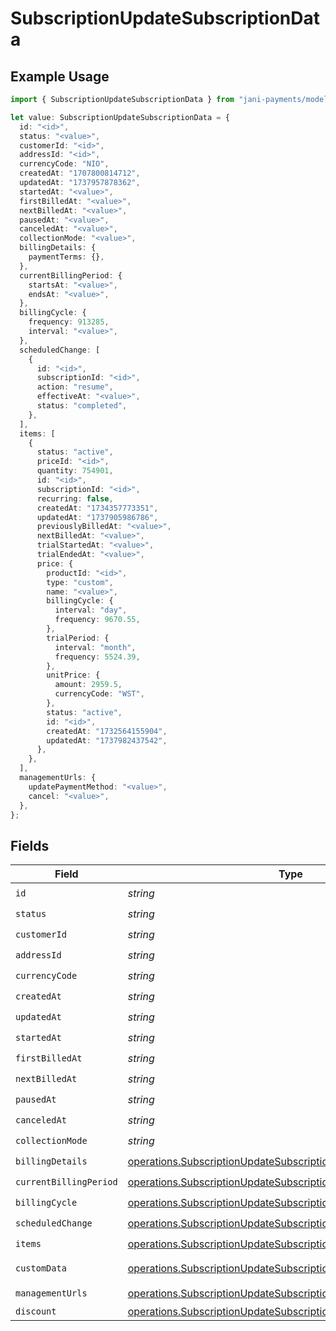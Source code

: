 # SubscriptionUpdateSubscriptionData

## Example Usage

```typescript
import { SubscriptionUpdateSubscriptionData } from "jani-payments/models/operations";

let value: SubscriptionUpdateSubscriptionData = {
  id: "<id>",
  status: "<value>",
  customerId: "<id>",
  addressId: "<id>",
  currencyCode: "NIO",
  createdAt: "1707800814712",
  updatedAt: "1737957878362",
  startedAt: "<value>",
  firstBilledAt: "<value>",
  nextBilledAt: "<value>",
  pausedAt: "<value>",
  canceledAt: "<value>",
  collectionMode: "<value>",
  billingDetails: {
    paymentTerms: {},
  },
  currentBillingPeriod: {
    startsAt: "<value>",
    endsAt: "<value>",
  },
  billingCycle: {
    frequency: 913285,
    interval: "<value>",
  },
  scheduledChange: [
    {
      id: "<id>",
      subscriptionId: "<id>",
      action: "resume",
      effectiveAt: "<value>",
      status: "completed",
    },
  ],
  items: [
    {
      status: "active",
      priceId: "<id>",
      quantity: 754901,
      id: "<id>",
      subscriptionId: "<id>",
      recurring: false,
      createdAt: "1734357773351",
      updatedAt: "1737905986786",
      previouslyBilledAt: "<value>",
      nextBilledAt: "<value>",
      trialStartedAt: "<value>",
      trialEndedAt: "<value>",
      price: {
        productId: "<id>",
        type: "custom",
        name: "<value>",
        billingCycle: {
          interval: "day",
          frequency: 9670.55,
        },
        trialPeriod: {
          interval: "month",
          frequency: 5524.39,
        },
        unitPrice: {
          amount: 2959.5,
          currencyCode: "WST",
        },
        status: "active",
        id: "<id>",
        createdAt: "1732564155904",
        updatedAt: "1737982437542",
      },
    },
  ],
  managementUrls: {
    updatePaymentMethod: "<value>",
    cancel: "<value>",
  },
};
```

## Fields

| Field                                                                                                                                                      | Type                                                                                                                                                       | Required                                                                                                                                                   | Description                                                                                                                                                |
| ---------------------------------------------------------------------------------------------------------------------------------------------------------- | ---------------------------------------------------------------------------------------------------------------------------------------------------------- | ---------------------------------------------------------------------------------------------------------------------------------------------------------- | ---------------------------------------------------------------------------------------------------------------------------------------------------------- |
| `id`                                                                                                                                                       | *string*                                                                                                                                                   | :heavy_check_mark:                                                                                                                                         | N/A                                                                                                                                                        |
| `status`                                                                                                                                                   | *string*                                                                                                                                                   | :heavy_check_mark:                                                                                                                                         | N/A                                                                                                                                                        |
| `customerId`                                                                                                                                               | *string*                                                                                                                                                   | :heavy_check_mark:                                                                                                                                         | N/A                                                                                                                                                        |
| `addressId`                                                                                                                                                | *string*                                                                                                                                                   | :heavy_check_mark:                                                                                                                                         | N/A                                                                                                                                                        |
| `currencyCode`                                                                                                                                             | *string*                                                                                                                                                   | :heavy_check_mark:                                                                                                                                         | N/A                                                                                                                                                        |
| `createdAt`                                                                                                                                                | *string*                                                                                                                                                   | :heavy_check_mark:                                                                                                                                         | N/A                                                                                                                                                        |
| `updatedAt`                                                                                                                                                | *string*                                                                                                                                                   | :heavy_check_mark:                                                                                                                                         | N/A                                                                                                                                                        |
| `startedAt`                                                                                                                                                | *string*                                                                                                                                                   | :heavy_check_mark:                                                                                                                                         | N/A                                                                                                                                                        |
| `firstBilledAt`                                                                                                                                            | *string*                                                                                                                                                   | :heavy_check_mark:                                                                                                                                         | N/A                                                                                                                                                        |
| `nextBilledAt`                                                                                                                                             | *string*                                                                                                                                                   | :heavy_check_mark:                                                                                                                                         | N/A                                                                                                                                                        |
| `pausedAt`                                                                                                                                                 | *string*                                                                                                                                                   | :heavy_check_mark:                                                                                                                                         | N/A                                                                                                                                                        |
| `canceledAt`                                                                                                                                               | *string*                                                                                                                                                   | :heavy_check_mark:                                                                                                                                         | N/A                                                                                                                                                        |
| `collectionMode`                                                                                                                                           | *string*                                                                                                                                                   | :heavy_check_mark:                                                                                                                                         | N/A                                                                                                                                                        |
| `billingDetails`                                                                                                                                           | [operations.SubscriptionUpdateSubscriptionSubscriptionBillingDetails](../../models/operations/subscriptionupdatesubscriptionsubscriptionbillingdetails.md) | :heavy_check_mark:                                                                                                                                         | N/A                                                                                                                                                        |
| `currentBillingPeriod`                                                                                                                                     | [operations.SubscriptionUpdateSubscriptionCurrentBillingPeriod](../../models/operations/subscriptionupdatesubscriptioncurrentbillingperiod.md)             | :heavy_check_mark:                                                                                                                                         | N/A                                                                                                                                                        |
| `billingCycle`                                                                                                                                             | [operations.SubscriptionUpdateSubscriptionBillingCycle](../../models/operations/subscriptionupdatesubscriptionbillingcycle.md)                             | :heavy_check_mark:                                                                                                                                         | N/A                                                                                                                                                        |
| `scheduledChange`                                                                                                                                          | [operations.SubscriptionUpdateSubscriptionScheduledChange](../../models/operations/subscriptionupdatesubscriptionscheduledchange.md)[]                     | :heavy_check_mark:                                                                                                                                         | N/A                                                                                                                                                        |
| `items`                                                                                                                                                    | [operations.SubscriptionUpdateSubscriptionSubscriptionItems](../../models/operations/subscriptionupdatesubscriptionsubscriptionitems.md)[]                 | :heavy_check_mark:                                                                                                                                         | N/A                                                                                                                                                        |
| `customData`                                                                                                                                               | [operations.SubscriptionUpdateSubscriptionSubscriptionCustomData](../../models/operations/subscriptionupdatesubscriptionsubscriptioncustomdata.md)         | :heavy_minus_sign:                                                                                                                                         | Any valid JSON value                                                                                                                                       |
| `managementUrls`                                                                                                                                           | [operations.SubscriptionUpdateSubscriptionManagementUrls](../../models/operations/subscriptionupdatesubscriptionmanagementurls.md)                         | :heavy_check_mark:                                                                                                                                         | N/A                                                                                                                                                        |
| `discount`                                                                                                                                                 | [operations.SubscriptionUpdateSubscriptionDiscount](../../models/operations/subscriptionupdatesubscriptiondiscount.md)                                     | :heavy_minus_sign:                                                                                                                                         | N/A                                                                                                                                                        |